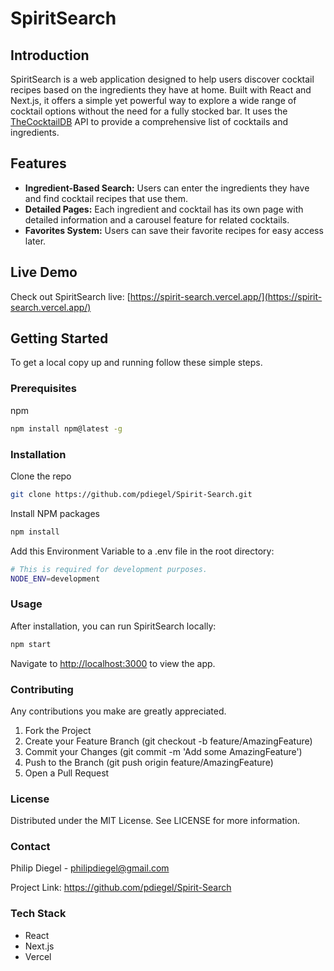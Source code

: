 # SpiritSearch

## Introduction

SpiritSearch is a web application designed to help users discover cocktail recipes based on the ingredients they have at home. Built with React and Next.js, it offers a simple yet powerful way to explore a wide range of cocktail options without the need for a fully stocked bar. It uses the [TheCocktailDB](https://www.thecocktaildb.com/) API to provide a comprehensive list of cocktails and ingredients.

## Features

- **Ingredient-Based Search:** Users can enter the ingredients they have and find cocktail recipes that use them.
- **Detailed Pages:** Each ingredient and cocktail has its own page with detailed information and a carousel feature for related cocktails.
- **Favorites System:** Users can save their favorite recipes for easy access later.

## Live Demo

Check out SpiritSearch live: [https://spirit-search.vercel.app/](https://spirit-search.vercel.app/)

## Getting Started

To get a local copy up and running follow these simple steps.

### Prerequisites

npm

```sh
npm install npm@latest -g
```

### Installation

Clone the repo

```sh
git clone https://github.com/pdiegel/Spirit-Search.git
```

Install NPM packages

```sh
npm install
```

Add this Environment Variable to a .env file in the root directory:

```sh
# This is required for development purposes.
NODE_ENV=development
```

### Usage

After installation, you can run SpiritSearch locally:

```sh
npm start
```

Navigate to <http://localhost:3000> to view the app.

### Contributing

Any contributions you make are greatly appreciated.

1. Fork the Project
2. Create your Feature Branch (git checkout -b feature/AmazingFeature)
3. Commit your Changes (git commit -m 'Add some AmazingFeature')
4. Push to the Branch (git push origin feature/AmazingFeature)
5. Open a Pull Request

### License

Distributed under the MIT License. See LICENSE for more information.

### Contact

Philip Diegel - <philipdiegel@gmail.com>

Project Link: <https://github.com/pdiegel/Spirit-Search>

### Tech Stack

- React
- Next.js
- Vercel
